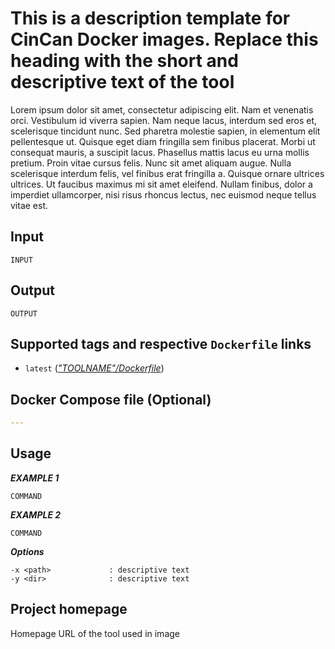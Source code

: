 # This is a description template for CinCan Docker images. Replace this heading with the short and descriptive text of the tool

Lorem ipsum dolor sit amet, consectetur adipiscing elit. Nam et venenatis orci. Vestibulum id viverra sapien. Nam neque lacus, interdum sed eros et, scelerisque tincidunt nunc. Sed 
pharetra molestie sapien, in elementum elit pellentesque ut. Quisque eget diam fringilla sem finibus placerat. Morbi ut consequat mauris, a suscipit lacus. Phasellus mattis lacus eu 
urna mollis pretium. Proin vitae cursus felis. Nunc sit amet aliquam augue. Nulla scelerisque interdum felis, vel finibus erat fringilla a. Quisque ornare ultrices ultrices. Ut 
faucibus maximus mi sit amet eleifend. Nullam finibus, dolor a imperdiet ullamcorper, nisi risus rhoncus lectus, nec euismod neque tellus vitae est.

## Input

```
INPUT
```

## Output

```
OUTPUT
```

## Supported tags and respective `Dockerfile` links

* `latest` ([*"TOOLNAME"/Dockerfile*](https://gitlab.com/CinCan/tools/blob/master/"TOOLNAME"/Dockerfile))

## Docker Compose file (Optional)

```yml
---
```

## Usage

***EXAMPLE 1***

```
COMMAND
```

***EXAMPLE 2***

```
COMMAND
```

***Options***
```
-x <path>             : descriptive text
-y <dir>              : descriptive text
```

## Project homepage

Homepage URL of the tool used in image

